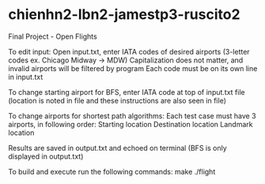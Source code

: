 # chienhn2-lbn2-jamestp3-ruscito2
Final Project - Open Flights

To edit input:
Open input.txt, enter IATA codes of desired airports (3-letter codes ex. Chicago Midway -> MDW)
Capitalization does not matter, and invalid airports will be filtered by program
Each code must be on its own line in input.txt

To change starting airport for BFS, enter IATA code at top of input.txt file
(location is noted in file and these instructions are also seen in file)

To change airports for shortest path algorithms:
Each test case must have 3 airports, in following order:
Starting location
Destination location
Landmark location

Results are saved in output.txt and echoed on terminal (BFS is only displayed in output.txt)

To build and execute run the following commands:
make
./flight